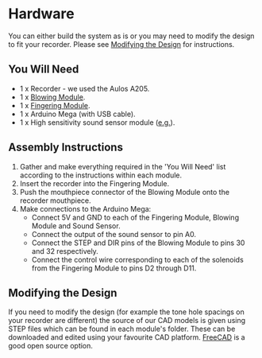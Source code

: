 # Hardware
You can either build the system as is or you may need to modify the design to fit your recorder. Please see [Modifying the Design](#modifying-the-design) for instructions.

## You Will Need

- 1 x Recorder - we used the Aulos A205.
- 1 x [Blowing Module](Blowing%20Module).
- 1 x [Fingering Module](Fingering%20Module).
- 1 x Arduino Mega (with USB cable).
- 1 x High sensitivity sound sensor module ([e.g.](https://www.amazon.co.uk/gp/product/B06WLHK6BY)).

## Assembly Instructions
1. Gather and make everything required in the 'You Will Need' list according to the instructions within each module.
2. Insert the recorder into the Fingering Module.
3. Push the mouthpiece connector of the Blowing Module onto the recorder mouthpiece.
4. Make connections to the Arduino Mega:
   - Connect 5V and GND to each of the Fingering Module, Blowing Module and Sound Sensor.
   - Connect the output of the sound sensor to pin A0.
   - Connect the STEP and DIR pins of the Blowing Module to pins 30 and 32 respectively.
   - Connect the control wire corresponding to each of the solenoids from the Fingering Module to pins D2 through D11.

## Modifying the Design
If you need to modify the design (for example the tone hole spacings on your recorder are different) the source of our CAD models is given using STEP files which can be found in each module's folder. These can be downloaded and edited using your favourite CAD platform. [FreeCAD](https://www.freecadweb.org/index.php) is a good open source option.